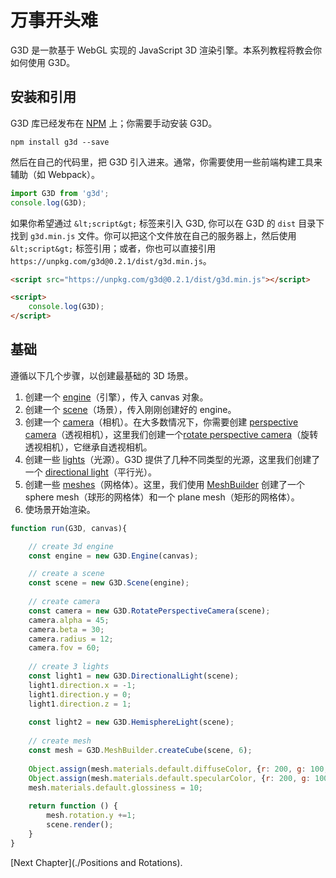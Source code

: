 # 万事开头难

G3D 是一款基于 WebGL 实现的 JavaScript 3D 渲染引擎。本系列教程将教会你如何使用 G3D。

## 安装和引用

G3D 库已经发布在 [NPM](https://www.npmjs.com/package/g3d) 上；你需要手动安装 G3D。

```dash
npm install g3d --save
```

然后在自己的代码里，把 G3D 引入进来。通常，你需要使用一些前端构建工具来辅助（如 Webpack）。

```javascript
import G3D from 'g3d';
console.log(G3D);
```

如果你希望通过 `&lt;script&gt;` 标签来引入 G3D, 你可以在 G3D 的 `dist` 目录下找到 `g3d.min.js` 文件。你可以把这个文件放在自己的服务器上，然后使用 `&lt;script&gt;` 标签引用；或者，你也可以直接引用 `https://unpkg.com/g3d@0.2.1/dist/g3d.min.js`。

```html
<script src="https://unpkg.com/g3d@0.2.1/dist/g3d.min.js"></script>

<script>
    console.log(G3D);
</script>
```

## 基础

遵循以下几个步骤，以创建最基础的 3D 场景。

1. 创建一个 [engine](../docs/Engine)（引擎），传入 canvas 对象。
2. 创建一个 [scene](../docs/Scene)（场景），传入刚刚创建好的 engine。
3. 创建一个 [camera](../docs/Camera)（相机）。在大多数情况下，你需要创建 [perspective camera](../docs/PerspectiveCamera)（透视相机），这里我们创建一个[rotate perspective camera](../docs/RotatePerspectiveCamera)（旋转透视相机），它继承自透视相机。
4. 创建一些 [lights](../docs/light)（光源）。G3D 提供了几种不同类型的光源，这里我们创建了一个 [directional light](../docs/DirectionalLight)（平行光）。
5. 创建一些 [meshes](../docs/mesh)（网格体）。这里，我们使用 [MeshBuilder](../docs/MeshBuilder) 创建了一个 sphere mesh（球形的网格体）和一个 plane mesh（矩形的网格体）。
6. 使场景开始渲染。

```javascript
function run(G3D, canvas){

    // create 3d engine
    const engine = new G3D.Engine(canvas);

    // create a scene
    const scene = new G3D.Scene(engine);
    
    // create camera
    const camera = new G3D.RotatePerspectiveCamera(scene);
    camera.alpha = 45;
    camera.beta = 30;
    camera.radius = 12;
    camera.fov = 60;
    
    // create 3 lights
    const light1 = new G3D.DirectionalLight(scene);
    light1.direction.x = -1;
    light1.direction.y = 0;
    light1.direction.z = 1;
    
    const light2 = new G3D.HemisphereLight(scene);
    
    // create mesh
    const mesh = G3D.MeshBuilder.createCube(scene, 6);
    
    Object.assign(mesh.materials.default.diffuseColor, {r: 200, g: 100, b: 100});
    Object.assign(mesh.materials.default.specularColor, {r: 200, g: 100, b: 100});
    mesh.materials.default.glossiness = 10;
    
    return function () {
        mesh.rotation.y +=1;
        scene.render();
    }
}
```





[Next Chapter](./Positions and Rotations).